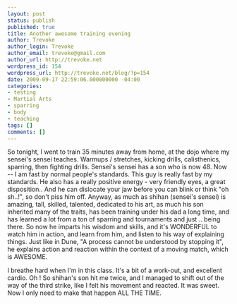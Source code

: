 ```yaml
---
layout: post
status: publish
published: true
title: Another awesome training evening
author: Trevoke
author_login: Trevoke
author_email: trevoke@gmail.com
author_url: http://trevoke.net
wordpress_id: 154
wordpress_url: http://trevoke.net/blog/?p=154
date: 2009-09-17 22:59:06.000000000 -04:00
categories:
- testing
- Martial Arts
- sparring
- body
- teaching
tags: []
comments: []
---
```

So tonight, I went to train 35 minutes away from home, at the dojo where my sensei's sensei teaches. Warmups / stretches, kicking drills, calisthenics, sparring, then fighting drills.
Sensei's sensei has a son who is now 48. Now -- I am fast by normal people's standards. This guy is really fast by my standards. He also has a really positive energy - very friendly eyes, a great disposition.. And he can dislocate your jaw before you can blink or think "oh sh..!", so don't piss him off.
Anyway, as much as shihan (sensei's sensei) is amazing, tall, skilled, talented, dedicated to his art, as much his son inherited many of the traits, has been training under his dad a long time, and has learned a lot from a ton of sparring and tournaments and just .. being there.
So now he imparts his wisdom and skills, and it's WONDERFUL to watch him in action, and learn from him, and listen to his way of explaining things. Just like in Dune, "A process cannot be understood by stopping it", he explains action and reaction within the context of a moving match, which is AWESOME.

I breathe hard when I'm in this class. It's a bit of a work-out, and excellent cardio.
Oh ! So shihan's son hit me twice, and I managed to shift out of the way of the third strike, like I felt his movement and reacted. It was sweet. Now I only need to make that happen ALL THE TIME.
